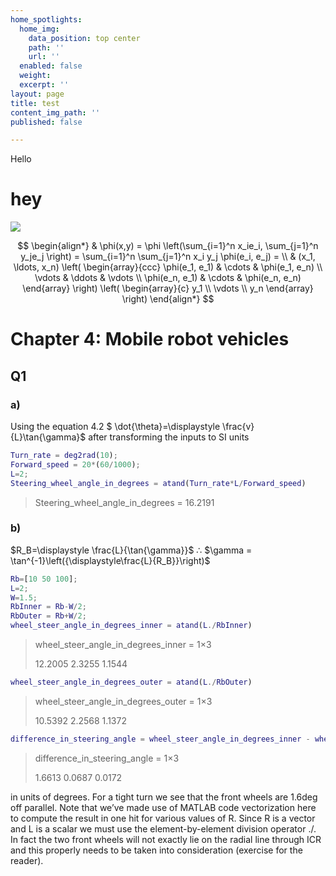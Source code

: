 ```yaml
---
home_spotlights:
  home_img:
    data_position: top center
    path: ''
    url: ''
  enabled: false
  weight: 
  excerpt: ''
layout: page
title: test
content_img_path: ''
published: false

---
```

Hello

# hey


<img src="https://render.githubusercontent.com/render/math?math=e^{i \pi} = -1">

$$
\begin{align*}
  & \phi(x,y) = \phi \left(\sum_{i=1}^n x_ie_i, \sum_{j=1}^n y_je_j \right)
  = \sum_{i=1}^n \sum_{j=1}^n x_i y_j \phi(e_i, e_j) = \\
  & (x_1, \ldots, x_n) \left( \begin{array}{ccc}
      \phi(e_1, e_1) & \cdots & \phi(e_1, e_n) \\
      \vdots & \ddots & \vdots \\
      \phi(e_n, e_1) & \cdots & \phi(e_n, e_n)
    \end{array} \right)
  \left( \begin{array}{c}
      y_1 \\
      \vdots \\
      y_n
    \end{array} \right)
\end{align*}
$$

# Chapter 4: Mobile robot vehicles

## Q1
### a)
Using the equation 4.2 $ \dot{\theta}=\displaystyle \frac{v}{L}\tan{\gamma}$ after transforming the inputs to SI units

```matlab
Turn_rate = deg2rad(10);
Forward_speed = 20*(60/1000);
L=2;
Steering_wheel_angle_in_degrees = atand(Turn_rate*L/Forward_speed)
```
> Steering\_wheel\_angle\_in\_degrees = 16.2191

### b)
$R_B=\displaystyle \frac{L}{\tan{\gamma}}$  $\therefore$ $\gamma = \tan^{-1}\left({\displaystyle\frac{L}{R_B}}\right)$

```matlab
Rb=[10 50 100];
L=2;
W=1.5;
RbInner = Rb-W/2;
RbOuter = Rb+W/2;
wheel_steer_angle_in_degrees_inner = atand(L./RbInner)
```
>wheel\_steer\_angle\_in\_degrees\_inner = 1×3
>
>   12.2005    2.3255    1.1544
   
   
```matlab
wheel_steer_angle_in_degrees_outer = atand(L./RbOuter)
```
>wheel\_steer\_angle\_in\_degrees\_outer = 1×3
>
>   10.5392    2.2568    1.1372
   
```matlab
difference_in_steering_angle = wheel_steer_angle_in_degrees_inner - wheel_steer_angle_in_degrees_outer
```
>difference_in_steering_angle = 1×3
>
>    1.6613    0.0687    0.0172

in units of degrees. For a tight turn we see that the front wheels are 1.6deg off parallel. Note that we’ve made use of MATLAB code vectorization here to compute the result in one hit for various values of R. Since R is a vector and L is a scalar we must use the element-by-element division operator ./. In fact the two front wheels will not exactly lie on the radial line through ICR and this properly needs to be taken into consideration (exercise for the reader). 
